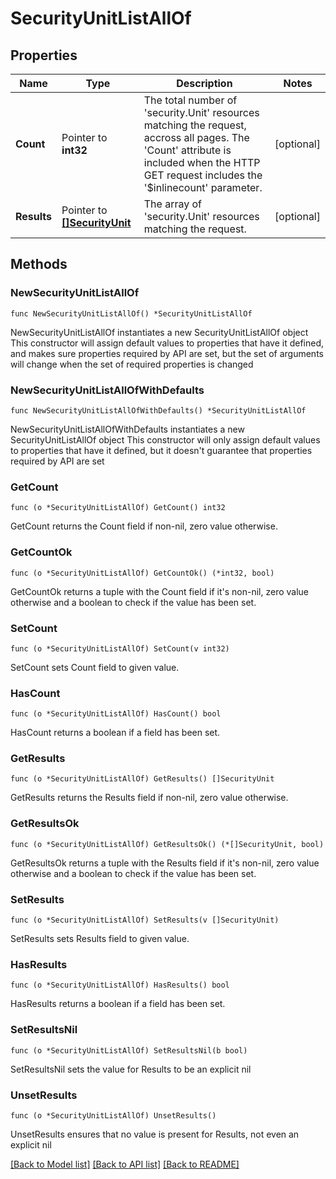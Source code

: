 # SecurityUnitListAllOf

## Properties

Name | Type | Description | Notes
------------ | ------------- | ------------- | -------------
**Count** | Pointer to **int32** | The total number of &#39;security.Unit&#39; resources matching the request, accross all pages. The &#39;Count&#39; attribute is included when the HTTP GET request includes the &#39;$inlinecount&#39; parameter. | [optional] 
**Results** | Pointer to [**[]SecurityUnit**](SecurityUnit.md) | The array of &#39;security.Unit&#39; resources matching the request. | [optional] 

## Methods

### NewSecurityUnitListAllOf

`func NewSecurityUnitListAllOf() *SecurityUnitListAllOf`

NewSecurityUnitListAllOf instantiates a new SecurityUnitListAllOf object
This constructor will assign default values to properties that have it defined,
and makes sure properties required by API are set, but the set of arguments
will change when the set of required properties is changed

### NewSecurityUnitListAllOfWithDefaults

`func NewSecurityUnitListAllOfWithDefaults() *SecurityUnitListAllOf`

NewSecurityUnitListAllOfWithDefaults instantiates a new SecurityUnitListAllOf object
This constructor will only assign default values to properties that have it defined,
but it doesn't guarantee that properties required by API are set

### GetCount

`func (o *SecurityUnitListAllOf) GetCount() int32`

GetCount returns the Count field if non-nil, zero value otherwise.

### GetCountOk

`func (o *SecurityUnitListAllOf) GetCountOk() (*int32, bool)`

GetCountOk returns a tuple with the Count field if it's non-nil, zero value otherwise
and a boolean to check if the value has been set.

### SetCount

`func (o *SecurityUnitListAllOf) SetCount(v int32)`

SetCount sets Count field to given value.

### HasCount

`func (o *SecurityUnitListAllOf) HasCount() bool`

HasCount returns a boolean if a field has been set.

### GetResults

`func (o *SecurityUnitListAllOf) GetResults() []SecurityUnit`

GetResults returns the Results field if non-nil, zero value otherwise.

### GetResultsOk

`func (o *SecurityUnitListAllOf) GetResultsOk() (*[]SecurityUnit, bool)`

GetResultsOk returns a tuple with the Results field if it's non-nil, zero value otherwise
and a boolean to check if the value has been set.

### SetResults

`func (o *SecurityUnitListAllOf) SetResults(v []SecurityUnit)`

SetResults sets Results field to given value.

### HasResults

`func (o *SecurityUnitListAllOf) HasResults() bool`

HasResults returns a boolean if a field has been set.

### SetResultsNil

`func (o *SecurityUnitListAllOf) SetResultsNil(b bool)`

 SetResultsNil sets the value for Results to be an explicit nil

### UnsetResults
`func (o *SecurityUnitListAllOf) UnsetResults()`

UnsetResults ensures that no value is present for Results, not even an explicit nil

[[Back to Model list]](../README.md#documentation-for-models) [[Back to API list]](../README.md#documentation-for-api-endpoints) [[Back to README]](../README.md)


